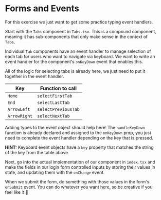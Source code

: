 # Forms and Events

For this exercise we just want to get some practice typing event handlers.

Start with the `Tabs` component in `Tabs.tsx`. This is a compound component, meaning it has sub-components that only make sense in the context of `Tabs`.

Individual `Tab` components have an event handler to manage selection of each tab for users who want to navigate via keyboard. We want to write an event handler for the component's `onKeyDown` event that enables this.

All of the logic for selecting tabs is already here, we just need to put it together in the event handler.

| Key          | Function to call    |
| ------------ | ------------------- |
| `Home`       | `selectFirstTab`    |
| `End`        | `selectLastTab`     |
| `ArrowLeft`  | `selectPreviousTab` |
| `ArrowRight` | `selectNextTab`     |

Adding types to the event object should help here! The `handleKeyDown` function is already declared and assigned to the `onKeyDown` prop, you just need to complete the event handler depending on the key that is pressed.

**HINT:** Keyboard event objects have a `key` property that matches the string of the key from the table above

Next, go into the actual implementation of our component in `index.tsx` and make the fields in our login form controlled inputs by storing their values in state, and updating them with the `onChange` event.

When we submit the form, do something with those values in the form's `onSubmit` event. You can do whatever you want here, so be creative if you feel like it 🙂